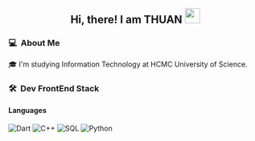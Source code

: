 <div align="center">
  <h2> 
    Hi, there! I am THUAN <img src="gifs/hi.gif" width="30px">
  </h2>
</div>

### 💻 &nbsp;About Me

🎓 I'm studying Information Technology at HCMC University of Science.

### 🛠 &nbsp;Dev FrontEnd Stack

#### Languages

![Dart](https://img.shields.io/badge/-Flutter-red?&logo=Flutter&logoColor=00ADD8)
![C++](https://img.shields.io/badge/-C++-blue?&logo=C&logoColor=ddc508)
![SQL](https://img.shields.io/badge/-SQL-violet?&logo=MicrosoftSQL&logoColor=4479A1)
![Python](https://img.shields.io/badge/-Python-red?&logo=Python&logoColor=00ADD8)


